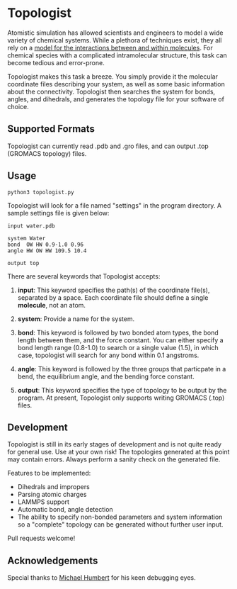 Topologist
==========

Atomistic simulation has allowed scientists and engineers to model a wide variety of chemical systems. While a plethora of techniques exist, they all rely on a <a href="http://en.wikipedia.org/wiki/Force_field_(chemistry)" target="_blank">model for the interactions between and within molecules</a>.  For chemical species with a complicated intramolecular structure, this task can become tedious and error-prone.

Topologist makes this task a breeze. You simply provide it the molecular coordinate files describing your system, as well as some basic information about the connectivity. Topologist then searches the system for bonds, angles, and dihedrals, and generates the topology file for your software of choice.

Supported Formats
----------------

Topologist can currently read .pdb and .gro files, and can output .top (GROMACS topology) files. 

Usage
------

	python3 topologist.py

Topologist will look for a file named "settings" in the program directory. A sample settings file is given below:

	input water.pdb

	system Water
	bond  OW HW 0.9-1.0 0.96
	angle HW OW HW 109.5 10.4

	output top

There are several keywords that Topologist accepts:

1. **input**: This keyword specifies the path(s) of the coordinate file(s), separated by a space. Each coordinate file should define a single **molecule**, not an atom. 

2. **system**: Provide a name for the system.

3. **bond**: This keyword is followed by two bonded atom types, the bond length between them, and the force constant. You can either specify a bond length range (0.8-1.0) to search or a single value (1.5), in which case, topologist will search for any bond within 0.1 angstroms. 

4. **angle**: This keyword is followed by the three groups that particpate in a bend, the equilibrium angle, and the bending force constant.

5. **output**: This keyword specifies the type of topology to be output by the program. At present, Topologist only supports writing GROMACS (.top) files.

Development
-----------

Topologist is still in its early stages of development and is not quite ready for general use. Use at your own risk! The topologies generated at this point may contain errors. Always perform a sanity check on the generated file. 

Features to be implemented:
* Dihedrals and impropers
* Parsing atomic charges
* LAMMPS support
* Automatic bond, angle detection
* The ability to specify non-bonded parameters and system information so a "complete" topology can be generated without further user input.

Pull requests welcome!

Acknowledgements
----------------

Special thanks to <a href="https://github.com/mike5603" target="_blank">Michael Humbert</a> for his keen debugging eyes.
